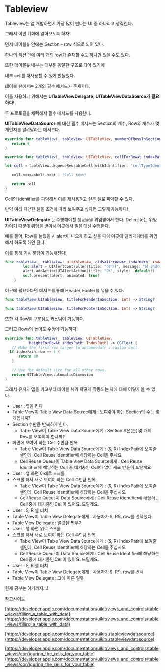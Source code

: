# Tableview

Tableview는 앱 개발하면서 가장 많이 만나는 UI 중 하나라고 생각한다.

그래서 이번 기회에 알아보도록 하자!

먼저 테이블뷰 안에는 Section - row 식으로 되어 있다.

하나의 섹션 안에 여러 개의 row가 존재할 수도 하나만 있을 수도 있다.

또한 테이블뷰 내부는 대부분 동일한 구조로 되어 있기에 

내부 cell를 재사용할 수 있게 만들었다.

테이블 뷰에서는 2개의 필수 메서드가 존재한다.

이를 사용하기 위해서는 **UITableViewDelegate**, ****UITableViewDataSource가 필요하다!****

두 프로토콜을 채택해서 필수 메서드를 사용한다.

****UITableViewDataSource**** 에 대한 필수 메서드는 Section의 개수, Row의 개수가 몇 개인지를 알려달라는 메서드다.

```swift
override func tableView(_ tableView: UITableView, numberOfRowsInSection section: Int) -> Int {
   return 0
}

override func tableView(_ tableView: UITableView, cellForRowAt indexPath: IndexPath) -> UITableViewCell {

let cell = tableView.dequeueReusableCell(withIdentifier: "cellTypeIdentifier", for: indexPath)
   
   cell.textLabel!.text = "Cell text"
       
   return cell
}
```

Cell의 identifier를 파악해서 이를 재사용하고 싶은 셀로 파악할 수 있다.

만약 여러 다양한 셀을 조건에 따라 보여주고 싶다면 그렇게 가능하다!

**UITableViewDelegate** 는 수행해야할 행동들을 위임받아서 한다. Delegate는 위임자이기 때문에 위임을 받아서 이곳에서 일을 대신 수행한다.

예를 들어, Row를 눌렀을 시 alert이 나오게 하고 싶을 때에 이곳에 델리게이터를 위임해서 하도록 하면 된다.

이를 통해 기능 분담이 가능해진다!

```swift
func tableView(_ tableView: UITableView, didSelectRowAt indexPath: IndexPath) {
        let alert = UIAlertController(title: "어머나", message: "날 만졌어 \n Section : \(indexPath.section), Row : \(indexPath.row)", preferredStyle: .alert)
        alert.addAction(UIAlertAction(title: "OK", style: .default))
        self.present(alert, animated: true)
    }
```

이곳에 필요하다면 메서드를 통해 Header, Footer를 넣을 수 있다.

```swift
func tableView(UITableView, titleForHeaderInSection: Int) -> String?

func tableView(UITableView, titleForFooterInSection: Int) -> String?

```

또한 각 Row별 구분점도 커스텀이 가능하다.

그리고 Rows의 높이도 수정이 가능하다!

```swift
override func tableView(_ tableView: UITableView, 
           heightForRowAt indexPath: IndexPath) -> CGFloat {
   // Make the first row larger to accommodate a custom cell.
  if indexPath.row == 0 {
      return 80
   }

   // Use the default size for all other rows.
   return UITableView.automaticDimension
}
```

그래서 유저가 앱을 키고부터 테이블 뷰가 어떻게 작동되는 지에 대해 이렇게 볼 수 있다.

- User : 앱을 킨다
- Table View이 Table View Data Source에게 : 보여줘야 하는 Section의 수는 몇개입니까?
- Section 수만큼 반복하게 한다.
    - Table View이 Table View Data Source에게 : Section S은(는) 몇 개의 Row를 보여줘야 합니까?
- 화면에 보여야 하는 Cell 수만큼 반복
    - Table View이 Table View Data Source에게 : (S, R) IndexPath에 보여줄 셀인데, Cell Reuse Identifier에 해당하는 Cell을 주세요
    - Cell Reuse Queue이 Table View Data Source에게 : Cell Reuse Identifier에 해당하는 Cell 중 대기중인 Cell이 없어 새로 만들어 드릴게요
- User : 앱 화면 아래로 스크롤
- 스크롤 해서 새로 보여야 하는 Cell 수만큼 반복
    - Table View이 Table View Data Source에게 : (S, R) IndexPath에 보여줄 셀인데, Cell Reuse Identifier에 해당하는 Cell을 주십시오
    - Cell Reuse Queue이 Data Source에게 : Cell Reuse Identifier에 해당하는 Cell 중에 대기중인 Cell이 있어요. 드릴게요.
- User : S, R 셀 터치
- Table View이 Table View Delegate에게 : 사용자가 S, R의 row를 선택했다
- Table View Delegate : 얼럿을 띄우기
- User : 앱 화면 위로 스크롤
- 스크롤 해서 새로 보여야 하는 Cell 수만큼 반복
    - Table View이 Table View Data Source에게 : (S, R) IndexPath에 보여줄 셀인데, Cell Reuse Identifier에 해당하는 Cell을 주십시오
    - Cell Reuse Queue이 Data Source에게 : Cell Reuse Identifier에 해당하는 Cell 중에 대기중인 Cell이 있어요. 드릴게요.
- User : S, R 셀 터치
- Table View이 Table View Delegate에게 : 사용자가 S, R의 row를 선택
- Table View Delegate : 그에 따른 얼럿

현재 공부는 여기까지...!

참고사이트

[https://developer.apple.com/documentation/uikit/views_and_controls/table_views/filling_a_table_with_data](https://developer.apple.com/documentation/uikit/views_and_controls/table_views/filling_a_table_with_data)

[https://developer.apple.com/documentation/uikit/uitableviewdatasource](https://developer.apple.com/documentation/uikit/uitableviewdatasource)

[https://developer.apple.com/documentation/uikit/views_and_controls/table_views/configuring_the_cells_for_your_table](https://developer.apple.com/documentation/uikit/views_and_controls/table_views/configuring_the_cells_for_your_table)